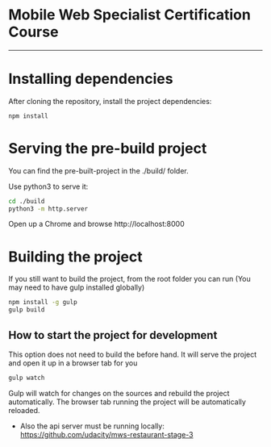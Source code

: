 # Mobile Web Specialist Certification Course
---

# Installing dependencies

After cloning the repository, install the project dependencies:

```bash
npm install
```

# Serving the pre-build project

You can find the pre-built-project in the ./build/ folder.

Use python3 to serve it:

```bash
cd ./build
python3 -m http.server
```

Open up a Chrome and browse http://localhost:8000

# Building the project

If you still want to build the project, from the root folder you can run (You may need to have gulp installed globally)

```bash
npm install -g gulp
gulp build
```

## How to start the project for development

This option does not need to build the before hand. It will serve the project and open it up in a browser tab for you

```bash
gulp watch
```

Gulp will watch for changes on the sources and rebuild the project automatically. The browser tab running the project will be automatically reloaded.

- Also the api server must be running locally: https://github.com/udacity/mws-restaurant-stage-3
